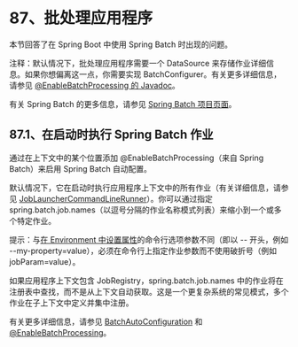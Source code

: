 # 87、批处理应用程序

本节回答了在 Spring Boot 中使用 Spring Batch 时出现的问题。

注释：默认情况下，批处理应用程序需要一个 DataSource 来存储作业详细信息。如果你想偏离这一点，你需要实现 BatchConfigurer。有关更多详细信息，请参见 [@EnableBatchProcessing 的 Javadoc](https://docs.spring.io/spring-batch/apidocs/org/springframework/batch/core/configuration/annotation/EnableBatchProcessing.html)。

有关 Spring Batch 的更多信息，请参见 [Spring Batch 项目页面](https://projects.spring.io/spring-batch/)。

## 87.1、在启动时执行 Spring Batch 作业

通过在上下文中的某个位置添加 @EnableBatchProcessing（来自 Spring Batch）来启用 Spring Batch 自动配置。

默认情况下，它在启动时执行应用程序上下文中的所有作业（有关详细信息，请参见 [JobLauncherCommandLineRunner](https://github.com/spring-projects/spring-boot/tree/v2.1.6.RELEASE/spring-boot-project/spring-boot-autoconfigure/src/main/java/org/springframework/boot/autoconfigure/batch/JobLauncherCommandLineRunner.java)）。你可以通过指定 spring.batch.job.names（以逗号分隔的作业名称模式列表）来缩小到一个或多个特定作业。

提示：与[在 Environment 中设置属性](https://docs.spring.io/spring-boot/docs/2.1.6.RELEASE/reference/html/boot-features-external-config.html#boot-features-external-config-command-line-args)的命令行选项参数不同（即以 -- 开头，例如 --my-property=value），必须在命令行上指定作业参数而不使用破折号（例如 jobParam=value）。

如果应用程序上下文包含 JobRegistry，spring.batch.job.names 中的作业将在注册表中查找，而不是从上下文自动获取。这是一个更复杂系统的常见模式，多个作业在子上下文中定义并集中注册。

有关更多详细信息，请参见 [BatchAutoConfiguration](https://github.com/spring-projects/spring-boot/tree/v2.1.6.RELEASE/spring-boot-project/spring-boot-autoconfigure/src/main/java/org/springframework/boot/autoconfigure/batch/BatchAutoConfiguration.java) 和 [@EnableBatchProcessing](https://github.com/spring-projects/spring-batch/blob/master/spring-batch-core/src/main/java/org/springframework/batch/core/configuration/annotation/EnableBatchProcessing.java)。
